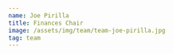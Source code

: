 ```yaml
---
name: Joe Pirilla
title: Finances Chair
image: /assets/img/team/team-joe-pirilla.jpg
tag: team
---
```

